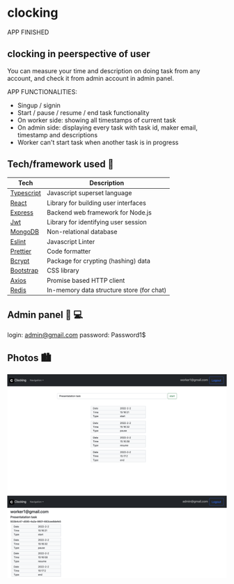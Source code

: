 # clocking

APP FINISHED

## clocking in peerspective of user

You can measure your time and description on doing task from any account, and check it from admin account in admin panel.

APP FUNCTIONALITIES:

-   Singup / signin
-   Start / pause / resume / end task functionality
-   On worker side: showing all timestamps of current task
-   On admin side: displaying every task with task id, maker email, timestamp and descriptions
-   Worker can't start task when another task is in progress

## Tech/framework used 🔧

| Tech                                           | Description                               |
| ---------------------------------------------- | ----------------------------------------- |
| [Typescript](https://www.typescriptlang.org/)  | Javascript superset language              |
| [React](https://reactjs.org/)                  | Library for building user interfaces      |
| [Express](https://expressjs.com/)              | Backend web framework for Node.js         |
| [Jwt](https://jwt.io/)                         | Library for identifying user session      |
| [MongoDB](https://www.mongodb.com/)            | Non-relational database                   |
| [Eslint](https://eslint.org/)                  | Javascript Linter                         |
| [Prettier](https://prettier.io/)               | Code formatter                            |
| [Bcrypt](https://www.npmjs.com/package/bcrypt) | Package for crypting (hashing) data       |
| [Bootstrap](https://getbootstrap.com/)         | CSS library                               |
| [Axios](https://axios-http.com/docs/intro)     | Promise based HTTP client                 |
| [Redis](https://redis.io/)                     | In-memory data structure store (for chat) |

## Admin panel 👨 💻

login: admin@gmail.com
password: Password1$

## Photos 🏙

![worker-panel](packages/client/public/worker-panel.png)
![admin-panel](packages/client/public/admin-panel.png)
